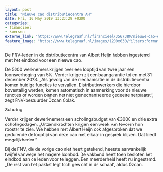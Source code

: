 ```yaml
---
layout: post
title: "Nieuwe cao distributiecentra AH"
date: Fri, 10 May 2019 13:23:29 +0200
categories: 
- financieel 
- koersen 
externe_link: "https://www.telegraaf.nl/financieel/3567389/nieuwe-cao-distributiecentra-ah"
feature_image: "https://www.telegraaf.nl/images/1200x630/filters:format(jpeg):quality(80)/cdn-kiosk-api.telegraaf.nl/09aca85a-7316-11e9-902d-0218eaf05005.jpg"
---
```


<p class="intro">De FNV-leden in de distributiecentra van Albert Heijn hebben ingestemd met het eindbod voor een nieuwe cao.</p> <p>De 5000 werknemers krijgen over een looptijd van twee jaar een loonsverhoging van 5%. Verder krijgen zij een baangarantie tot en met 31 december 2023. „Als gevolg van de mechanisatie in de distributiecentra komen huidige functies te vervallen. Distributiewerkers die hierdoor boventallig worden, komen automatisch in aanmerking voor de nieuwe functies of worden binnen het niet gemechaniseerde gedeelte herplaatst”, zegt FNV-bestuurder Özcan Colak.</p><p>Scholing</p><p>Verder krijgen dewerknemers een scholingsbudget van €3000 en drie extra scholingsdagen. „Uitzendkrachten krijgen een week van tevoren hun rooster te zien. We hebben met Albert Heijn ook afgesproken dat we gedurende de looptijd van deze cao met elkaar in gesprek blijven. Dat biedt mogelijkheden.”</p><p>Bij de FNV, die de vorige cao niet heeft getekend, heerste aanvankelijk twijfel vanwege het magere loonbod. De vakbond heeft toen besloten het eindbod aan de leden voor te leggen. Een meerderheid heeft nu ingestemd. „De rest van het pakket legt toch gewicht in de schaal”, aldus Özcan.</p>
